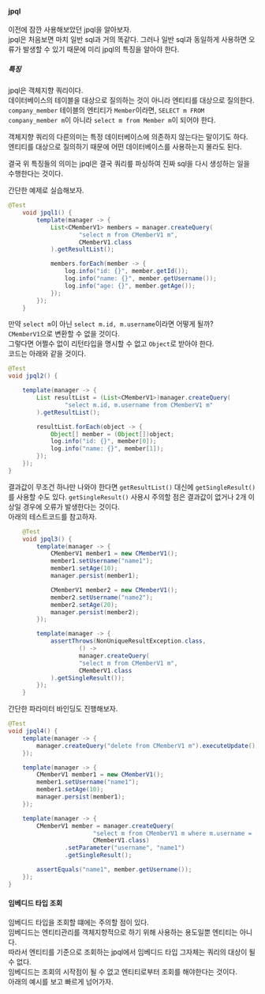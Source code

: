 #### jpql
이전에 잠깐 사용해보았던 jpql을 알아보자.  
jpql은 처음보면 마치 일반 sql과 거의 똑같다. 그러나 일반 sql과 동일하게 사용하면 오류가 발생할 수 있기 때문에 미리 jpql의 특징을 알아야 한다.  

##### 특징
jpql은 객체지향 쿼리이다.  
데이터베이스의 테이블을 대상으로 질의하는 것이 아니라 엔티티를 대상으로 질의한다.  
`company_member` 테이블의 엔티티가 `Member`이라면, `SELECT m FROM company_member m`이 아니라 `select m from Member m`이 되어야 한다.   

객체지향 쿼리의 다른의미는 특정 데이터베이스에 의존하지 않는다는 말이기도 하다.  
엔티티를 대상으로 질의하기 때문에 어떤 데이터베이스를 사용하는지 몰라도 된다.

결국 위 특징들의 의미는 jpql은 결국 쿼리릎 파싱하여 진짜 sql을 다시 생성하는 일을 수행한다는 것이다.  

간단한 예제로 실습해보자.  

~~~java
@Test
    void jpql1() {
        template(manager -> {
            List<CMemberV1> members = manager.createQuery(
                    "select m from CMemberV1 m",
                    CMemberV1.class
            ).getResultList();

            members.forEach(member -> {
                log.info("id: {}", member.getId());
                log.info("name: {}", member.getUsername());
                log.info("age: {}", member.getAge());
            });
        });
    }
~~~

만약 `select m`이 아닌 `select m.id, m.username`이라면 어떻게 될까?  
`CMemberV1`으로 변환할 수 없을 것이다.  
그렇다면 어쩔수 없이 리턴타입을 명시할 수 없고 `Object`로 받아야 한다.  
코드는 아래와 같을 것이다.

~~~java
@Test
void jpql2() {

    template(manager -> {
        List resultList = (List<CMemberV1>)manager.createQuery(
                "select m.id, m.username from CMemberV1 m"
        ).getResultList();

        resultList.forEach(object -> {
            Object[] member = (Object[])object;
            log.info("id: {}", member[0]);
            log.info("name: {}", member[1]);
        });
    });
}
~~~

결과값이 무조건 하나만 나와야 한다면 `getResultList()` 대신에 `getSingleResult()`를 사용할 수도 있다.
`getSingleResult()` 사용시 주의할 점은 결과값이 없거나 2개 이상일 경우에 오류가 발생한다는 것이다.  
아래의 테스트코드를 참고하자.

~~~java
    @Test
    void jpql3() {
        template(manager -> {
            CMemberV1 member1 = new CMemberV1();
            member1.setUsername("name1");
            member1.setAge(10);
            manager.persist(member1);

            CMemberV1 member2 = new CMemberV1();
            member2.setUsername("name2");
            member2.setAge(20);
            manager.persist(member2);
        });

        template(manager -> {
            assertThrows(NonUniqueResultException.class,
                    () ->
                    manager.createQuery(
                    "select m from CMemberV1 m",
                    CMemberV1.class
            ).getSingleResult());
        });
    }
~~~

간단한 파라미터 바인딩도 진행해보자.  

~~~java
@Test
void jpql4() {
    template(manager -> {
        manager.createQuery("delete from CMemberV1 m").executeUpdate();
    });

    template(manager -> {
        CMemberV1 member1 = new CMemberV1();
        member1.setUsername("name1");
        member1.setAge(10);
        manager.persist(member1);
    });

    template(manager -> {
        CMemberV1 member = manager.createQuery(
                        "select m from CMemberV1 m where m.username = :username",
                        CMemberV1.class)
                .setParameter("username", "name1")
                .getSingleResult();

        assertEquals("name1", member.getUsername());
    });
}
~~~

#### 임베디드 타입 조회
임베디드 타입을 조회할 떄에는 주의할 점이 있다.  
임베디드는 엔티티관리를 객체지향적으로 하기 위해 사용하는 용도일뿐 엔티티는 아니다.  
따라서 엔티티를 기준으로 조회하는 jpql에서 임베디드 타입 그자체는 쿼리의 대상이 될 수 없다.  
임베디드는 조회의 시작점이 될 수 없고 엔티티로부터 조회를 해야한다는 것이다.  
아래의 예시를 보고 빠르게 넘어가자.

